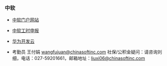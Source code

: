 ### 中软
* [中软门户网站](http://ics.chinasoftosg.com/SignOnServlet)
* [中软工时申报](http://psgis.chinasofti.com/oa/portal)
* [华为开发云](https://dl.devcloud.hwclouds.com/project/4e862be21c31412387de9f449db5cb5d/scrum/home)

* 考勤员 王付娟 wangfujuan@chinasoftinc.com 社保/公积金疑问：请咨询刘细，电话：027-59201661，邮箱地址：liuxi06@chinasoftinc.com
